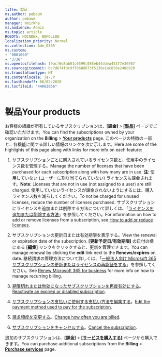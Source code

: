 ```yaml
---
title: 製品
ms.author: pebaum
author: pebaum
manager: mnirkhe
ms.audience: Admin
ms.topic: article
ROBOTS: NOINDEX, NOFOLLOW
localization_priority: Normal
ms.collection: Adm_O365
ms.custom:
- "9001669"
- "3736"
ms.openlocfilehash: 19acf6d8ab01c0599c088eb44ddea45377e36567
ms.sourcegitcommit: bc7d6f4f3c9f7060d073f5130e1ec856e248d020
ms.translationtype: HT
ms.contentlocale: ja-JP
ms.lasthandoff: 06/02/2020
ms.locfileid: "44062866"
---
```

# <a name="your-products"></a><span data-ttu-id="f0cab-102">製品</span><span class="sxs-lookup"><span data-stu-id="f0cab-102">Your products</span></span>

<span data-ttu-id="f0cab-103">お客様の組織が所有しているサブスクリプションは、**[課金]** > **[[製品]](https://go.microsoft.com/fwlink/p/?linkid=842054)** ページでご確認いただけます。</span><span class="sxs-lookup"><span data-stu-id="f0cab-103">You can find the subscriptions owned by your organization on the **Billing** > **[Your products](https://go.microsoft.com/fwlink/p/?linkid=842054)** page.</span></span> <span data-ttu-id="f0cab-104">このページの特徴の一部と、各機能に関する詳しい情報のリンクを次に示します。</span><span class="sxs-lookup"><span data-stu-id="f0cab-104">Here are some of the highlights of this page along with links for more info on each feature:</span></span>

1. <span data-ttu-id="f0cab-105">サブスクリプションごとに購入されているライセンス数と、使用中のライセンス数を管理する。</span><span class="sxs-lookup"><span data-stu-id="f0cab-105">Manage the number of licenses that have been purchased for each subscription along with how many are in use.</span></span>  <span data-ttu-id="f0cab-106">**注**: 使用していない (ユーザーに割り当てられていない) ライセンスも課金されます。</span><span class="sxs-lookup"><span data-stu-id="f0cab-106">**Note**: Licenses that are not in use (not assigned to a user) are still charged.</span></span>  <span data-ttu-id="f0cab-107">使用していないライセンスが課金されないようにするには、購入ライセンス数を減らしてください。</span><span class="sxs-lookup"><span data-stu-id="f0cab-107">To not be charged for unused licenses, reduce the number of licenses purchased.</span></span> <span data-ttu-id="f0cab-108">サブスクリプションにライセンスを追加または削除する方法について詳しくは、「[ライセンスを追加または削除する方法](https://docs.microsoft.com/alchemyinsights/how-to-add-or-reduce-licenses)」を参照してください。</span><span class="sxs-lookup"><span data-stu-id="f0cab-108">For information on how to add or remove licenses from a subscription, see [How to add or reduce licenses](https://docs.microsoft.com/alchemyinsights/how-to-add-or-reduce-licenses).</span></span>

2. <span data-ttu-id="f0cab-109">サブスクリプションの更新日または有効期限を表示する。</span><span class="sxs-lookup"><span data-stu-id="f0cab-109">View the renewal or expiration date of the subscription.</span></span>  <span data-ttu-id="f0cab-110">**[更新予定日/有効期限]** の日付の横にある **[編集]** リンクをクリックすると、更新を管理できます。</span><span class="sxs-lookup"><span data-stu-id="f0cab-110">You can manage renewal by clicking the **edit** link next to the **Renews/expires** on date.</span></span>  <span data-ttu-id="f0cab-111">継続請求の管理方法について詳しくは、「[一般法人向け Microsoft 365 サブスクリプションの更新またはライセンスの再認証をする](https://go.microsoft.com/fwlink/?linkid=2119216)」を参照してください。</span><span class="sxs-lookup"><span data-stu-id="f0cab-111">See [Renew Microsoft 365 for business](https://go.microsoft.com/fwlink/?linkid=2119216) for more info on how to manage recurring billing.</span></span>

3. <span data-ttu-id="f0cab-112">[期限切れまたは無効になったサブスクリプションを再度有効にする](https://go.microsoft.com/fwlink/?linkid=2117519)。</span><span class="sxs-lookup"><span data-stu-id="f0cab-112">[Reactivate an expired or disabled subscription](https://go.microsoft.com/fwlink/?linkid=2117519).</span></span>

4. <span data-ttu-id="f0cab-113">[サブスクリプションの支払いに使用する支払い方法を編集する](https://go.microsoft.com/fwlink/?linkid=2117167)。</span><span class="sxs-lookup"><span data-stu-id="f0cab-113">[Edit the payment method used to pay for the subscription](https://go.microsoft.com/fwlink/?linkid=2117167).</span></span>

5. <span data-ttu-id="f0cab-114">[請求頻度を変更する](https://go.microsoft.com/fwlink/?linkid=2119112)。</span><span class="sxs-lookup"><span data-stu-id="f0cab-114">[Change how often you are billed](https://go.microsoft.com/fwlink/?linkid=2119112).</span></span>

6. <span data-ttu-id="f0cab-115">[サブスクリプションをキャンセルする](https://go.microsoft.com/fwlink/?linkid=2119113)。</span><span class="sxs-lookup"><span data-stu-id="f0cab-115">[Cancel the subscription](https://go.microsoft.com/fwlink/?linkid=2119113).</span></span>

<span data-ttu-id="f0cab-116">追加のサブスクリプションは、**[課金]** > [**[サービスを購入する]**](https://go.microsoft.com/fwlink/p/?linkid=868433) ページから購入できます。</span><span class="sxs-lookup"><span data-stu-id="f0cab-116">You can purchase additional subscriptions from the **Billing** > [**Purchase services**](https://go.microsoft.com/fwlink/p/?linkid=868433) page.</span></span>
